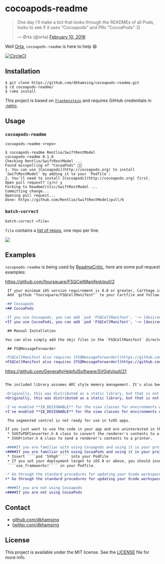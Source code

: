 # cocoapods-readme

<blockquote class="twitter-tweet" data-lang="en"><p lang="en" dir="ltr">One day I’ll make a bot that looks through the READMEs of all Pods, looks to see if it uses “Cocoapods” and PRs “CocoaPods” :D</p>&mdash; Ørta (@orta) <a href="https://twitter.com/orta/status/697374357975388160">February 10, 2016</a></blockquote>

Well [Orta](https://github.com/orta), `cocoapods-readme` is here to help :smile:

[![CircleCI](https://img.shields.io/circleci/project/dkhamsing/cocoapods-readme.svg)](https://circleci.com/gh/dkhamsing/cocoapods-readme)

## Installation

```shell
$ git clone https://github.com/dkhamsing/cocoapods-readme.git
$ cd cocoapods-readme/
$ rake install
```

This project is based on [`frankenstein`](https://github.com/dkhamsing/frankenstein) and requires GitHub credentials in [.netrc](https://github.com/octokit/octokit.rb#using-a-netrc-file).

## Usage

### `cocoapods-readme`

```shell
cocoapods-readme <repo>
```

```
$ cocoapods-readme Rentlio/SwiftRestModel
cocoapods-readme 0.1.0
Checking Rentlio/SwiftRestModel ...
Found misspelling of "CocoaPods" 🔴🤓
1. You can use [Cocoapods](http://cocoapods.org) to install `SwiftRestModel` by adding it to your `Podfile`:
2. You'll need to install [Cocoapods](http://cocoapods.org) first.
Open pull request? (y/n) y
Forking to ReadmeCritic/SwiftRestModel ...
Committing change...
Opening pull request...
Done: https://github.com/Rentlio/SwiftRestModel/pull/6
```

### `batch-correct`

```shell
batch-correct <file>
```

`file` contains a [list of repos](https://github.com/dkhamsing/all_specs_repos), one repo per line.

![](assets/batch-correct-demo.gif)

## Examples

`cocopoads-readme` is being used by [ReadmeCritic](https://github.com/issues?utf8=✓&q=cocoapods+author%3AReadmeCritic), here are some pull request examples:

https://github.com/foursquare/FSQCellManifest/pull/2

```diff
 If your minimum iOS version requirement is 8.0 or greater, Carthage is the recommended way to integrate FSQCellManifest with your app.
 Add `github "foursquare/FSQCellManifest"` to your Cartfile and follow the instructions from [Carthage's README](https://github.com/Carthage/Carthage) for adding Carthage-built frameworks to your project.

-## Cocoapods
+## CocoaPods

-If you use Cocoapods, you can add `pod 'FSQCellManifest', '~> [desired version here]'` to your Podfile. Further instructions on setting up and using Cocoapods can be found on [their website](https://cocoapods.org)
+If you use CocoaPods, you can add `pod 'FSQCellManifest', '~> [desired version here]'` to your Podfile. Further instructions on setting up and using CocoaPods can be found on [their website](https://cocoapods.org)

 ## Manual Installation

You can also simply add the objc files in the `FSQCellManifest` directoryto your

 ## FSQMessageForwarder

-FSQCellManifest also requires [FSQMessageForwarder](https://github.com/foursquare/FSQMessageForwarder) to work. If you are using Carthage or Cocoapods, this should be taken care of for you automatically. Otherwise you will need to manually add that repo to your project as well (e.g. via git submodules or manually copying the files into your repo).
+FSQCellManifest also requires [FSQMessageForwarder](https://github.com/foursquare/FSQMessageForwarder) to work. If you are using Carthage or CocoaPods, this should be taken care of for you automatically. Otherwise you will need to manually add that repo to your project as well (e.g. via git submodules or manually copying the files into your repo).
```

https://github.com/GenerallyHelpfulSoftware/SVGgh/pull/21

```diff

The included library assumes ARC style memory management. It's also been arbitrarily set to support iOS 7 and up. I've moved to using newer code annotations such as *nullable* so it requires a recent version of Xcode to compile. Supports both traditional and module based framework includes.

-Originally, this was distributed as a static library, but that is not a modern way to use it. So the enclosed project will build a framework, and most developers will probably find the use of **Cocoapods** more enjoyable. Requires Cocoapods 0.39 or above.
+Originally, this was distributed as a static library, but that is not a modern way to use it. So the enclosed project will build a framework, and most developers will probably find the use of **CocoaPods** more enjoyable. Requires CocoaPods 0.39 or above.

-I've enabled **IB_DESIGNABLE** for the view classes for environments with a minimum OS version of iOS 8 and above. This will allow artwork and widgets to be visible in Interface Builder. Cocoapods users should put ````use_frameworks!```` in their Podfile.
+I've enabled **IB_DESIGNABLE** for the view classes for environments with a minimum OS version of iOS 8 and above. This will allow artwork and widgets to be visible in Interface Builder. CocoaPods users should put ````use_frameworks!```` in their Podfile.

 The segmented control is not ready for use in tvOS apps.

If you just want to use the code in your app and are uninterested in the underly
 * SVGToPDFConverter.h A class to convert the renderer's contents to a PDF.
 * SVGPrinter.h A class to send a renderer's contents to a printer.

-####If you are familiar with using Cocoapods and using it in your project
+####If you are familiar with using CocoaPods and using it in your project
 * Insert ````pod 'SVGgh'```` into your PodFile
 • If you set your deployment target to iOS 8 or above, you should insert
 ````use_frameworks!```` in your Podfile.

-* Go through the standard procedures for updating your Xcode workspace via Cocoapods. ````pod update````, ````pod install````, etc.
+* Go through the standard procedures for updating your Xcode workspace via CocoaPods. ````pod update````, ````pod install````, etc.

-####If you are not using Cocoapods
+####If you are not using CocoaPods
```

## Contact

- [github.com/dkhamsing](https://github.com/dkhamsing)
- [twitter.com/dkhamsing](https://twitter.com/dkhamsing)

## License

This project is available under the MIT license. See the [LICENSE](LICENSE) file for more info.
